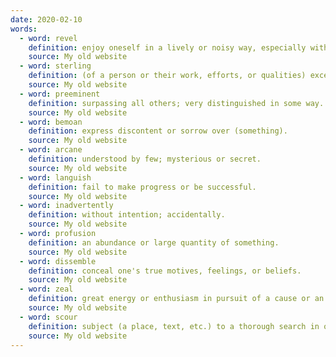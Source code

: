 ```yaml
---
date: 2020-02-10
words:
  - word: revel
    definition: enjoy oneself in a lively or noisy way, especially with drinking and dancing.
    source: My old website
  - word: sterling
    definition: (of a person or their work, efforts, or qualities) excellent or valuable.
    source: My old website
  - word: preeminent
    definition: surpassing all others; very distinguished in some way.
    source: My old website
  - word: bemoan
    definition: express discontent or sorrow over (something).
    source: My old website
  - word: arcane
    definition: understood by few; mysterious or secret.
    source: My old website
  - word: languish
    definition: fail to make progress or be successful.
    source: My old website
  - word: inadvertently
    definition: without intention; accidentally.
    source: My old website
  - word: profusion
    definition: an abundance or large quantity of something.
    source: My old website
  - word: dissemble
    definition: conceal one's true motives, feelings, or beliefs.
    source: My old website
  - word: zeal
    definition: great energy or enthusiasm in pursuit of a cause or an objective.
    source: My old website
  - word: scour
    definition: subject (a place, text, etc.) to a thorough search in order to locate something.
    source: My old website
---
```


